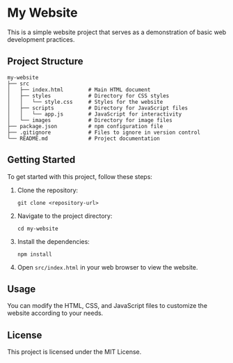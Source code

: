 # My Website

This is a simple website project that serves as a demonstration of basic web development practices.

## Project Structure

```
my-website
├── src
│   ├── index.html        # Main HTML document
│   ├── styles            # Directory for CSS styles
│   │   └── style.css     # Styles for the website
│   ├── scripts           # Directory for JavaScript files
│   │   └── app.js        # JavaScript for interactivity
│   └── images            # Directory for image files
├── package.json          # npm configuration file
├── .gitignore            # Files to ignore in version control
└── README.md             # Project documentation
```

## Getting Started

To get started with this project, follow these steps:

1. Clone the repository:
   ```
   git clone <repository-url>
   ```

2. Navigate to the project directory:
   ```
   cd my-website
   ```

3. Install the dependencies:
   ```
   npm install
   ```

4. Open `src/index.html` in your web browser to view the website.

## Usage

You can modify the HTML, CSS, and JavaScript files to customize the website according to your needs. 

## License

This project is licensed under the MIT License.